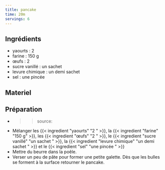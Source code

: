 ```yaml
---
title: pancake
time: 20m
servings: 6
---
```


## Ingrédients

* yaourts : 2 
* farine : 150 g
* œufs : 2 
* sucre vanillé : un sachet 
* levure chimique : un demi sachet 
* sel : une pincée 


## Materiel



## Préparation

* >> source:
* Mélanger les {{< ingredient "yaourts" "2 " >}}, la {{< ingredient "farine" "150 g" >}}, les {{< ingredient "œufs" "2 " >}}, le {{< ingredient "sucre vanillé" "un sachet " >}}, la {{< ingredient "levure chimique" "un demi sachet " >}} et le {{< ingredient "sel" "une pincée " >}}
* Mettre du beurre dans la poêle.
* Verser un peu de pâte pour former une petite galette. Dès que les bulles se forment à la surface retourner le pancake.


